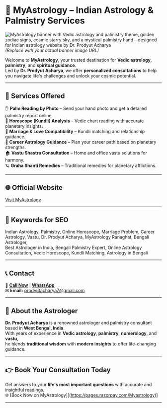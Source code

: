 # 🌟 MyAstrology – Indian Astrology & Palmistry Services

![MyAstrology banner with Vedic astrology and palmistry theme, golden zodiac signs, cosmic starry sky, and a mystical palmistry hand – designed for Indian astrology website by Dr. Prodyut Acharya](https://astro.myastrology.in/images/banner.jpg "MyAstrology – Indian Astrology & Palmistry Banner by Dr. Prodyut Acharya")
*(Replace with your actual banner image URL)*  

Welcome to **MyAstrology**, your trusted destination for **Vedic astrology**, **palmistry**, and **spiritual guidance**.  
Led by **Dr. Prodyut Acharya**, we offer **personalized consultations** to help you navigate life's challenges and unlock your cosmic potential.

---

## 🔮 Services Offered  

✋ **Palm Reading by Photo** – Send your hand photo and get a detailed palmistry report online.  
📜 **Horoscope (Kundli) Analysis** – Vedic chart reading with accurate planetary insights.  
💑 **Marriage & Love Compatibility** – Kundli matching and relationship guidance.  
💼 **Career Astrology Guidance** – Plan your career path based on planetary strengths.  
🏠 **Vastu Shastra Consultation** – Home and office vastu solutions for harmony.  
🪐 **Graha Shanti Remedies** – Traditional remedies for planetary afflictions.  

---

## 🌐 Official Website  
[Visit MyAstrology](https://astro.myastrology.in)  

---

## 📌 Keywords for SEO  
Indian Astrology, Palmistry, Online Horoscope, Marriage Problem, Career Astrology, Vastu, Dr. Prodyut Acharya, MyAstrology Ranaghat, Bengali Astrologer,  
Best Astrologer in India, Bengali Palmistry Expert, Online Astrology Consultation, Vedic Horoscope, Kundli Matching, Astrology in Bengali  

---

## 📞 Contact  
📱 **[Call Now](tel:+919333122768)** | **[WhatsApp](https://wa.me/919333122768)**  
✉ **Email:** [prodyutacharya7@gmail.com](mailto:prodyutacharya7@gmail.com)  

---

## 📣 About the Astrologer  
**Dr. Prodyut Acharya** is a renowned astrologer and palmistry consultant based in **West Bengal, India**.  
With years of experience in **Vedic astrology**, **palmistry**, **numerology**, and **vastu**,  
he blends **traditional wisdom** with **modern insights** to offer life-changing guidance.  

---

## 👉 Book Your Consultation Today  
Get answers to your **life's most important questions** with accurate and insightful readings.  
🌐 [Book Now on MyAstrology][(https://pages.razorpay.com/Myastrology)]

---
